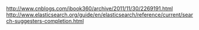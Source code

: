 http://www.cnblogs.com/ibook360/archive/2011/11/30/2269191.html
http://www.elasticsearch.org/guide/en/elasticsearch/reference/current/search-suggesters-completion.html